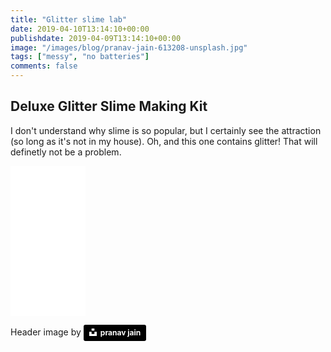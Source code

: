 ```yaml
---
title: "Glitter slime lab"
date: 2019-04-10T13:14:10+00:00
publishdate: 2019-04-09T13:14:10+00:00
image: "/images/blog/pranav-jain-613208-unsplash.jpg"
tags: ["messy", "no batteries"]
comments: false
---
```



##  Deluxe Glitter Slime Making Kit  

I don't understand why slime is so popular, but I certainly see the attraction (so long as it's not in my house).  Oh, and this one contains glitter!  That will definetly not be a problem.

<iframe style="width:120px;height:240px;" marginwidth="0" marginheight="0" scrolling="no" frameborder="0" src="//ws-eu.amazon-adsystem.com/widgets/q?ServiceVersion=20070822&OneJS=1&Operation=GetAdHtml&MarketPlace=GB&source=ss&ref=as_ss_li_til&ad_type=product_link&tracking_id=wwwcoldclimat-21&language=en_GB&marketplace=amazon&region=GB&placement=B07H7QNMJ5&asins=B07H7QNMJ5&linkId=e6d9a7ebcdeb6b5966c920ed90a374fd&show_border=true&link_opens_in_new_window=true"></iframe>

Header image by <a style="background-color:black;color:white;text-decoration:none;padding:4px 6px;font-family:-apple-system, BlinkMacSystemFont, &quot;San Francisco&quot;, &quot;Helvetica Neue&quot;, Helvetica, Ubuntu, Roboto, Noto, &quot;Segoe UI&quot;, Arial, sans-serif;font-size:12px;font-weight:bold;line-height:1.2;display:inline-block;border-radius:3px" href="https://unsplash.com/@peejayvisual?utm_medium=referral&amp;utm_campaign=photographer-credit&amp;utm_content=creditBadge" target="_blank" rel="noopener noreferrer" title="Download free do whatever you want high-resolution photos from pranav jain"><span style="display:inline-block;padding:2px 3px"><svg xmlns="http://www.w3.org/2000/svg" style="height:12px;width:auto;position:relative;vertical-align:middle;top:-2px;fill:white" viewBox="0 0 32 32"><title>unsplash-logo</title><path d="M10 9V0h12v9H10zm12 5h10v18H0V14h10v9h12v-9z"></path></svg></span><span style="display:inline-block;padding:2px 3px">pranav jain</span></a>